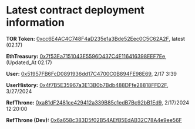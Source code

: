 # Latest contract deployment information

**TOR Token:** [0xcc6E4AC4C748F4aD235e1a3Bde52Eec0C5C62A2F](https://testnet.blastscan.io/address/0xcc6E4AC4C748F4aD235e1a3Bde52Eec0C5C62A2F),	latest (02.17)		

**EthTreasury:** [0x7f53Ea7151043E5596D437C4E116416398EEF7Ee](https://testnet.blastscan.io/address/0x7f53Ea7151043E5596D437C4E116416398EEF7Ee),	(Updated_At 02.17)			

**User:** [0x51957FB6FcD0891936dd17C4700C0B894FE98E69](https://testnet.blastscan.io/address/0x51957FB6FcD0891936dd17C4700C0B894FE98E69),	2/17 3:39			

**UserHistory:** [0x4f7B5E35967a3E13B0b7Bdb488DFfe28818FFD2F](https://testnet.blastscan.io/address/0x4f7B5E35967a3E13B0b7Bdb488DFfe28818FFD2F),	3/27/2024			

**RefThrone:** [0xa81dF2481ce429412a339B85c1edB7Bc92bB1Ed9](https://testnet.blastscan.io/address/0xa81dF2481ce429412a339B85c1edB7Bc92bB1Ed9),	2/17/2024 12:20:00		

**RefThrone (Dev):** [0x6a658c383D5f02B54AEfB5EdAB32C78A4e9ee56F](https://testnet.blastscan.io/address/0x6a658c383D5f02B54AEfB5EdAB32C78A4e9ee56F)
